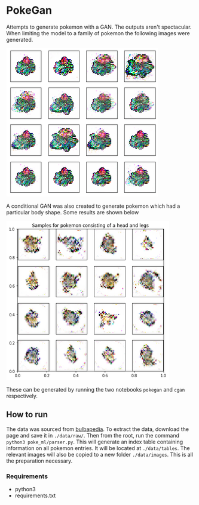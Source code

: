 # PokeGan

Attempts to generate pokemon with a GAN. The outputs aren't spectacular. When
limiting the model to a family of pokemon the following images were generated.

![](assets/bulbasaur_family_sample.png)

A conditional GAN was also created to generate pokemon which had a particular body shape. Some results are shown below

![](assets/heads_and_legs.png)

These can be generated by running the two notebooks `pokegan` and `cgan` respectively.

## How to run

The data was sourced from [bulbapedia](https://bulbapedia.bulbagarden.net/wiki/List_of_Pok%C3%A9mon_by_shape). To extract the data, download the page and save it in `./data/raw/`. Then from the root, run the command `python3 poke_ml/parser.py`. This will generate an index table
containing information on all pokemon entries. It will be located at `./data/tables`. The relevant images will also be copied to a new folder `./data/images`. This is all the preparation necessary.

### Requirements

- python3
- requirements.txt
